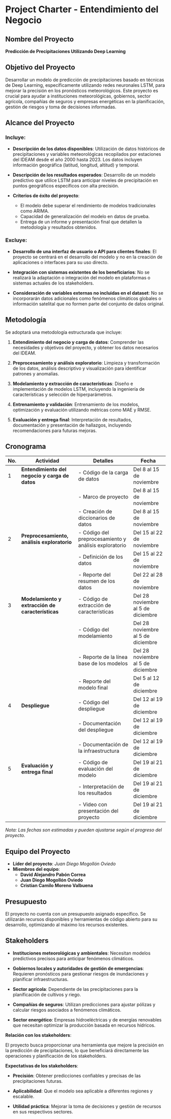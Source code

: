 # Project Charter - Entendimiento del Negocio

## Nombre del Proyecto

**Predicción de Precipitaciones Utilizando Deep Learning**

## Objetivo del Proyecto

Desarrollar un modelo de predicción de precipitaciones basado en técnicas de Deep Learning, específicamente utilizando redes neuronales LSTM, para mejorar la precisión en los pronósticos meteorológicos. Este proyecto es crucial para ayudar a instituciones meteorológicas, gobiernos, sector agrícola, compañías de seguros y empresas energéticas en la planificación, gestión de riesgos y toma de decisiones informadas.

## Alcance del Proyecto

### Incluye:

- **Descripción de los datos disponibles**: Utilización de datos históricos de precipitaciones y variables meteorológicas recopilados por estaciones del IDEAM desde el año 2000 hasta 2023. Los datos incluyen información geográfica (latitud, longitud, altitud) y temporal.

- **Descripción de los resultados esperados**: Desarrollo de un modelo predictivo que utilice LSTM para anticipar niveles de precipitación en puntos geográficos específicos con alta precisión.

- **Criterios de éxito del proyecto**:
  - El modelo debe superar el rendimiento de modelos tradicionales como ARIMA.
  - Capacidad de generalización del modelo en datos de prueba.
  - Entrega de un informe y presentación final que detallen la metodología y resultados obtenidos.

### Excluye:

- **Desarrollo de una interfaz de usuario o API para clientes finales**: El proyecto se centrará en el desarrollo del modelo y no en la creación de aplicaciones o interfaces para su uso directo.

- **Integración con sistemas existentes de los beneficiarios**: No se realizará la adaptación o integración del modelo en plataformas o sistemas actuales de los stakeholders.

- **Consideración de variables externas no incluidas en el dataset**: No se incorporarán datos adicionales como fenómenos climáticos globales o información satelital que no formen parte del conjunto de datos original.

## Metodología

Se adoptará una metodología estructurada que incluye:

1. **Entendimiento del negocio y carga de datos**: Comprender las necesidades y objetivos del proyecto, y obtener los datos necesarios del IDEAM.

2. **Preprocesamiento y análisis exploratorio**: Limpieza y transformación de los datos, análisis descriptivo y visualización para identificar patrones y anomalías.

3. **Modelamiento y extracción de características**: Diseño e implementación de modelos LSTM, incluyendo la ingeniería de características y selección de hiperparámetros.

4. **Entrenamiento y validación**: Entrenamiento de los modelos, optimización y evaluación utilizando métricas como MAE y RMSE.

5. **Evaluación y entrega final**: Interpretación de resultados, documentación y presentación de hallazgos, incluyendo recomendaciones para futuras mejoras.

## Cronograma

| No. | Actividad                                          | Detalles                                                            | Fecha         |
|-----|----------------------------------------------------|---------------------------------------------------------------------|---------------|
| 1   | **Entendimiento del negocio y carga de datos**     | - Código de la carga de datos                                        | Del 8 al 15 de noviembre       |
|     |                                                    | - Marco de proyecto                                                  | Del 8 al 15 de noviembre        |
|     |                                                    | - Creación de diccionarios de datos                                  | Del 8 al 15 de noviembre        |
| 2   | **Preprocesamiento, análisis exploratorio**        | - Código del preprocesamiento y análisis exploratorio                | Del 15 al 22 de noviembre       |
|     |                                                    | - Definición de los datos                                            | Del 15 al 22 de noviembre       |
|     |                                                    | - Reporte del resumen de los datos                                   | Del 22 al 28 de noviembre       |
| 3   | **Modelamiento y extracción de características**   | - Código de extracción de características                             | Del 28 noviembre al 5 de diciembre      |
|     |                                                    | - Código del modelamiento                                            | Del 28 noviembre al 5 de diciembre       |
|     |                                                    | - Reporte de la línea base de los modelos                            | Del 28 noviembre al 5 de diciembre       |
|     |                                                    | - Reporte del modelo final                                           | Del 5 al 12 de diciembre       |
| 4   | **Despliegue**                                     | - Código del despliegue                                              | Del 12 al 19 de diciembre       |
|     |                                                    | - Documentación del despliegue                                       | Del 12 al 19 de diciembre       |
|     |                                                    | - Documentación de la infraestructura                                | Del 12 al 19 de diciembre       |
| 5   | **Evaluación y entrega final**                     | - Código de evaluación del modelo                                    | Del 19 al 21 de diciembre       |
|     |                                                    | - Interpretación de los resultados                                   | Del 19 al 21 de diciembre       |
|     |                                                    | - Video con presentación del proyecto                                | Del 19 al 21 de diciembre       |


*Nota: Las fechas son estimadas y pueden ajustarse según el progreso del proyecto.*

## Equipo del Proyecto

- **Líder del proyecto**: *Juan Diego Mogollón Oviedo*
- **Miembros del equipo**:
  - **David Alejandro Pabón Correa**
  - **Juan Diego Mogollón Oviedo**
  - **Cristian Camilo Moreno Valbuena**

## Presupuesto

El proyecto no cuenta con un presupuesto asignado específico. Se utilizarán recursos disponibles y herramientas de código abierto para su desarrollo, optimizando al máximo los recursos existentes.

## Stakeholders

- **Instituciones meteorológicas y ambientales**: Necesitan modelos predictivos precisos para anticipar fenómenos climáticos.

- **Gobiernos locales y autoridades de gestión de emergencias**: Requieren pronósticos para gestionar riesgos de inundaciones y planificar infraestructuras.

- **Sector agrícola**: Dependiente de las precipitaciones para la planificación de cultivos y riego.

- **Compañías de seguros**: Utilizan predicciones para ajustar pólizas y calcular riesgos asociados a fenómenos climáticos.

- **Sector energético**: Empresas hidroeléctricas y de energías renovables que necesitan optimizar la producción basada en recursos hídricos.

**Relación con los stakeholders**:

El proyecto busca proporcionar una herramienta que mejore la precisión en la predicción de precipitaciones, lo que beneficiará directamente las operaciones y planificación de los stakeholders.

**Expectativas de los stakeholders**:

- **Precisión**: Obtener predicciones confiables y precisas de las precipitaciones futuras.

- **Aplicabilidad**: Que el modelo sea aplicable a diferentes regiones y escalable.

- **Utilidad práctica**: Mejorar la toma de decisiones y gestión de recursos en sus respectivos sectores.

